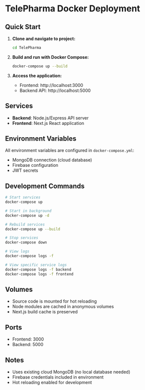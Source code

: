 # TelePharma Docker Deployment

## Quick Start

1. **Clone and navigate to project:**
   ```bash
   cd TelePharma
   ```

2. **Build and run with Docker Compose:**
   ```bash
   docker-compose up --build
   ```

3. **Access the application:**
   - Frontend: http://localhost:3000
   - Backend API: http://localhost:5000

## Services

- **Backend**: Node.js/Express API server
- **Frontend**: Next.js React application

## Environment Variables

All environment variables are configured in `docker-compose.yml`:
- MongoDB connection (cloud database)
- Firebase configuration
- JWT secrets

## Development Commands

```bash
# Start services
docker-compose up

# Start in background
docker-compose up -d

# Rebuild services
docker-compose up --build

# Stop services
docker-compose down

# View logs
docker-compose logs -f

# View specific service logs
docker-compose logs -f backend
docker-compose logs -f frontend
```

## Volumes

- Source code is mounted for hot reloading
- Node modules are cached in anonymous volumes
- Next.js build cache is preserved

## Ports

- Frontend: 3000
- Backend: 5000

## Notes

- Uses existing cloud MongoDB (no local database needed)
- Firebase credentials included in environment
- Hot reloading enabled for development